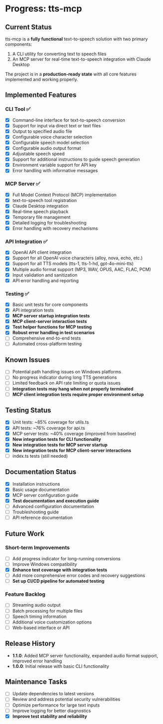 # Progress: tts-mcp

## Current Status
tts-mcp is a **fully functional** text-to-speech solution with two primary components:
1. A CLI utility for converting text to speech files
2. An MCP server for real-time text-to-speech integration with Claude Desktop

The project is in a **production-ready state** with all core features implemented and working properly.

## Implemented Features

### CLI Tool ✅
- [x] Command-line interface for text-to-speech conversion
- [x] Support for input via direct text or text files
- [x] Output to specified audio file
- [x] Configurable voice character selection
- [x] Configurable speech model selection
- [x] Configurable audio output format
- [x] Adjustable speech speed
- [x] Support for additional instructions to guide speech generation
- [x] Environment variable support for API key
- [x] Error handling with informative messages

### MCP Server ✅
- [x] Full Model Context Protocol (MCP) implementation
- [x] text-to-speech tool registration
- [x] Claude Desktop integration
- [x] Real-time speech playback
- [x] Temporary file management
- [x] Detailed logging for troubleshooting
- [x] Error handling with recovery mechanisms

### API Integration ✅
- [x] OpenAI API client integration
- [x] Support for all OpenAI voice characters (alloy, nova, echo, etc.)
- [x] Support for all TTS models (tts-1, tts-1-hd, gpt-4o-mini-tts)
- [x] Multiple audio format support (MP3, WAV, OPUS, AAC, FLAC, PCM)
- [x] Input validation and sanitization
- [x] API error handling and reporting

### Testing ✅
- [x] Basic unit tests for core components
- [x] API integration tests
- [x] **MCP server startup integration tests**
- [x] **MCP client-server interaction tests**
- [x] **Test helper functions for MCP testing**
- [x] **Robust error handling in test scenarios**
- [ ] Comprehensive end-to-end tests
- [ ] Automated cross-platform testing

## Known Issues
- [ ] Potential path handling issues on Windows platforms
- [ ] No progress indicator during long TTS generations
- [ ] Limited feedback on API rate limiting or quota issues
- [ ] **Integration tests may hang when not properly terminated**
- [ ] **MCP client integration tests require proper environment setup**

## Testing Status
- [x] Unit tests: ~85% coverage for utils.ts
- [x] API tests: ~76% coverage for api.ts  
- [x] MCP server tests: ~40% coverage (improved from baseline)
- [x] **New integration tests for CLI functionality**
- [x] **New integration tests for MCP server startup**
- [x] **New integration tests for MCP client-server interactions**
- [ ] index.ts tests (still needed)

## Documentation Status
- [x] Installation instructions
- [x] Basic usage documentation
- [x] MCP server configuration guide
- [x] **Test documentation and execution guide**
- [ ] Advanced configuration documentation
- [ ] Troubleshooting guide
- [ ] API reference documentation

## Future Work

### Short-term Improvements
- [ ] Add progress indicator for long-running conversions
- [ ] Improve Windows compatibility
- [x] **Enhance test coverage with integration tests**
- [ ] Add more comprehensive error codes and recovery suggestions
- [ ] **Set up CI/CD pipeline for automated testing**

### Feature Backlog
- [ ] Streaming audio output
- [ ] Batch processing for multiple files
- [ ] Speech timing information
- [ ] Additional voice customization options
- [ ] Web-based interface or API

## Release History
- **1.1.0**: Added MCP server functionality, expanded audio format support, improved error handling
- **1.0.0**: Initial release with basic CLI functionality

## Maintenance Tasks
- [ ] Update dependencies to latest versions
- [ ] Review and address potential security vulnerabilities
- [ ] Optimize performance for large text inputs
- [ ] Improve logging for better diagnostics
- [x] **Improve test stability and reliability**
